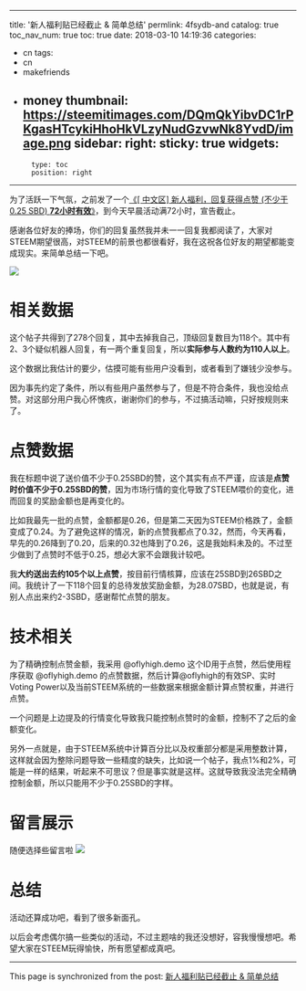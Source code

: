 
---
title: '新人福利贴已经截止 & 简单总结'
permlink: 4fsydb-and
catalog: true
toc_nav_num: true
toc: true
date: 2018-03-10 14:19:36
categories:
- cn
tags:
- cn
- makefriends
- money
thumbnail: https://steemitimages.com/DQmQkYibvDC1rPKgasHTcykiHhoHkVLzyNudGzvwNk8YvdD/image.png
sidebar:
    right:
        sticky: true
widgets:
    -
        type: toc
        position: right
---


为了活跃一下气氛，之前发了一个[《[ 中文区] 新人福利，回复获得点赞 (不少于 0.25 SBD) **72小时有效**》](https://steemit.com/cn/@oflyhigh/0-25-sbd-72)，到今天早晨活动满72小时，宣告截止。

感谢各位好友的捧场，你们的回复虽然我并未一一回复我都阅读了，大家对STEEM期望很高，对STEEM的前景也都很看好，我在这祝各位好友的期望都能变成现实。来简单总结一下吧。

![](https://steemitimages.com/DQmQkYibvDC1rPKgasHTcykiHhoHkVLzyNudGzvwNk8YvdD/image.png)

# 相关数据

这个帖子共得到了278个回复，其中去掉我自己，顶级回复数目为118个。其中有2、3个疑似机器人回复，有一两个重复回复，所以**实际参与人数约为110人以上**。

这个数据比我估计的要少，估摸可能有些用户没看到，或者看到了嫌钱少没参与。

因为事先约定了条件，所以有些用户虽然参与了，但是不符合条件，我也没给点赞。对这部分用户我心怀愧疚，谢谢你们的参与，不过搞活动嘛，只好按规则来了。

# 点赞数据

我在标题中说了送价值不少于0.25SBD的赞，这个其实有点不严谨，应该是**点赞时价值不少于0.25SBD的赞**，因为市场行情的变化导致了STEEM喂价的变化，进而回复的奖励金额也是再变化的。

比如我最先一批的点赞，金额都是0.26，但是第二天因为STEEM价格跌了，金额变成了0.24。为了避免这样的情况，新的点赞我都点了0.32，然而，今天再看，早先的0.26降到了0.20，后来的0.32也降到了0.26，这是我始料未及的。不过至少做到了点赞时不低于0.25，想必大家不会跟我计较吧。

我**大约送出去约105个以上点赞**，按目前行情核算，应该在25SBD到26SBD之间。我统计了一下118个回复的总待发放奖励金额，为28.07SBD，也就是说，有别人点出来约2-3SBD，感谢帮忙点赞的朋友。

# 技术相关

为了精确控制点赞金额，我采用 @oflyhigh.demo 这个ID用于点赞，然后使用程序获取 @oflyhigh.demo 的点赞数据，然后计算@oflyhigh的有效SP、实时Voting Power以及当前STEEM系统的一些数据来根据金额计算点赞权重，并进行点赞。

一个问题是上边提及的行情变化导致我只能控制点赞时的金额，控制不了之后的金额变化。

另外一点就是，由于STEEM系统中计算百分比以及权重部分都是采用整数计算，这样就会因为整除问题导致一些精度的缺失，比如说一个帖子，我点1%和2%，可能是一样的结果，听起来不可思议？但是事实就是这样。这就导致我没法完全精确控制金额，所以只能用不少于0.25SBD的字样。

# 留言展示

随便选择些留言啦
![](https://steemitimages.com/DQmUCxgmUJ5F8nqPGBpQrFW6N85DoSDQe4ZSSYhKGY28fKT/image.png)

# 总结

活动还算成功吧，看到了很多新面孔。

以后会考虑偶尔搞一些类似的活动，不过主题啥的我还没想好，容我慢慢想吧。希望大家在STEEM玩得愉快，所有愿望都成真吧。

- - -

This page is synchronized from the post: [新人福利贴已经截止 & 简单总结](https://steemit.com/@oflyhigh/4fsydb-and)
